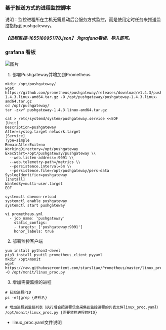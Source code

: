 ### 基于推送方式的进程监控脚本
说明：监控进程所在主机无需启动后台服务方式监控，而是使用定时任务来推送监控指标到pushgateway。
##### 【进程监控-1655180951178.json】 为grafana看板，导入即可。
### grafana 看板
![图片](https://user-images.githubusercontent.com/3349611/224199577-fd131800-c998-434d-8fbe-3ece8c24e5c0.png)

1. 部署Pushgateway并增加到Prometheus
```
mkdir /opt/pushgateway/
wget https://github.com/prometheus/pushgateway/releases/download/v1.4.3/pushgateway-1.4.3.linux-amd64.tar.gz -O /opt/pushgateway/pushgateway-1.4.3.linux-amd64.tar.gz
cd /opt/pushgateway/
tar -zxvf pushgateway-1.4.3.linux-amd64.tar.gz

cat > /etc/systemd/system/pushgateway.service <<EOF
[Unit]
Description=pushgateway
After=syslog.target network.target
[Service]
Type=simple
RemainAfterExit=no
WorkingDirectory=/opt/pushgateway
ExecStart=/opt/pushgateway/pushgateway \\
  --web.listen-address=:9091 \\
  --web.telemetry-path=/metrics \\
  --persistence.interval=5m \\
  --persistence.file=/opt/pushgateway/pers-data
SyslogIdentifier=pushgateway
[Install]
WantedBy=multi-user.target
EOF

systemctl daemon-reload
systemctl enable pushgateway
systemctl start pushgateway
```
```
vi prometheus.yml
  - job_name: 'pushgateway'
    static_configs:
    - targets: ['pushgateway:9091']
    honor_labels: true
```
2. 部署监控客户端
```
yum install python3-devel
pip3 install psutil prometheus_client pyyaml
mkdir /opt/monit
wget https://raw.githubusercontent.com/starsliao/Prometheus/master/linux_proc_monit/linux_proc.py -O /opt/monit/linux_proc.py
```
3. 增加需要监控的进程
```
# 获取进程PID
ps -ef|grep {进程名}

# 增加进程到监控列表（执行后会把进程信息采集到监控进程的列表文件linux_proc.yaml）
/opt/monit/linux_proc.py {需要监控进程的PID}
```
  - linux_proc.yaml文件说明
  ```
